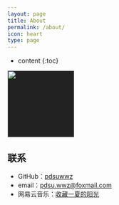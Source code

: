 ```yaml
---
layout: page
title: About
permalink: /about/
icon: heart
type: page
---
```


* content
{:toc}

<img src="https://avatars0.githubusercontent.com/u/19891724?s=460&v=4" style="border: 0;height: 150px;width: 150px;overflow: hidden; background-color: #222"/>

## 联系

* GitHub：[pdsuwwz](https://github.com/pdsuwwz)
* email：<a href="mailto:pdsu.wwz@foxmail.com">pdsu.wwz@foxmail.com</a>
* 网易云音乐：[收藏一夏的阳光](http://music.163.com/#/user/home?id=105840719)


<!-- ## 友情链接

[羡辙杂俎](http://zhangwenli.com/blog) \| [Anotherhome](https://www.anotherhome.net) \| [Reverland](http://reverland.org/) \| [ZhiLi](http://lizhipower.github.io/) \| [Simmer](http://simmer-jun.github.io/) \| [awthink](http://awthink.net/) \| [Aralic](http://aralic.github.io/) \| [zchen9](http://www.chen9.info/) \| [wuhuaji](http://wuhuaji.me/) \| [lisheng](http://www.lishengcn.cn/) \| [薛彬XueBin](http://axuebin.com/blog/) \| [TBOOX](http://www.tboox.org/cn/) \|  [Ling](http://linglinyp.com/) -->



